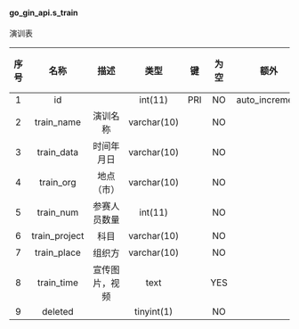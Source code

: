#### go_gin_api.s_train 
演训表

| 序号 | 名称 | 描述 | 类型 | 键 | 为空 | 额外 | 默认值 |
| :--: | :--: | :--: | :--: | :--: | :--: | :--: | :--: |
| 1 | id |  | int(11) | PRI | NO | auto_increment |  |
| 2 | train_name | 演训名称 | varchar(10) |  | NO |  |  |
| 3 | train_data | 时间年月日 | varchar(10) |  | NO |  |  |
| 4 | train_org | 地点（市） | varchar(10) |  | NO |  |  |
| 5 | train_num | 参赛人员数量 | int(11) |  | NO |  |  |
| 6 | train_project | 科目 | varchar(10) |  | NO |  |  |
| 7 | train_place | 组织方 | varchar(10) |  | NO |  |  |
| 8 | train_time | 宣传图片，视频 | text |  | YES |  |  |
| 9 | deleted |  | tinyint(1) |  | NO |  | 0 |
